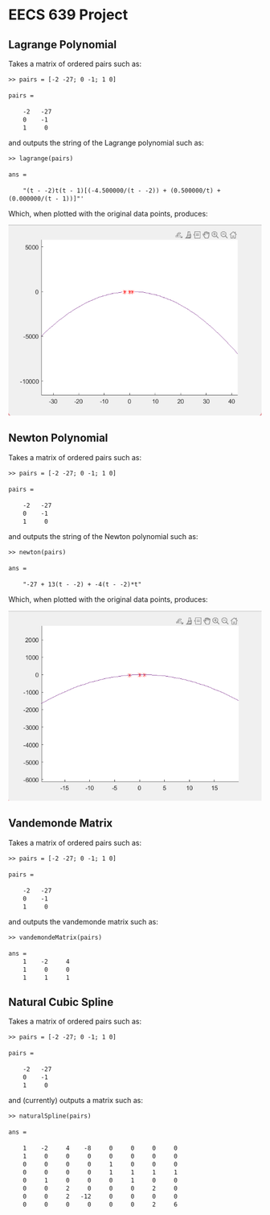 # EECS 639 Project

## Lagrange Polynomial
Takes a matrix of ordered pairs such as:

    >> pairs = [-2 -27; 0 -1; 1 0]

    pairs =

        -2   -27
        0    -1
        1     0
and outputs the string of the Lagrange polynomial such as:

    >> lagrange(pairs)
    
    ans = 

        "(t - -2)t(t - 1)[(-4.500000/(t - -2)) + (0.500000/t) + (0.000000/(t - 1))]"'
Which, when plotted with the original data points, produces:

![Lagrange Plot](/sample_imgs/lagrange_sample.png?raw=true "Lagrange Sample Plot")

## Newton Polynomial
Takes a matrix of ordered pairs such as:

    >> pairs = [-2 -27; 0 -1; 1 0]

    pairs =

        -2   -27
        0    -1
        1     0
and outputs the string of the Newton polynomial such as:

	>> newton(pairs)

	ans = 

		"-27 + 13(t - -2) + -4(t - -2)*t"
Which, when plotted with the original data points, produces:

![Newton Plot](/sample_imgs/newton_sample.png?raw=true "Newton Sample Plot")

## Vandemonde Matrix
Takes a matrix of ordered pairs such as:

    >> pairs = [-2 -27; 0 -1; 1 0]

    pairs =

        -2   -27
        0    -1
        1     0
and outputs the vandemonde matrix such as:

	>> vandemondeMatrix(pairs)
	
	ans =
	    1    -2     4
	    1     0     0
	    1     1     1

## Natural Cubic Spline
Takes a matrix of ordered pairs such as:

    >> pairs = [-2 -27; 0 -1; 1 0]

    pairs =

        -2   -27
        0    -1
        1     0
and (currently) outputs a matrix such as:

    >> naturalSpline(pairs)

    ans =

        1    -2     4    -8     0     0     0     0
        1     0     0     0     0     0     0     0
        0     0     0     0     1     0     0     0
        0     0     0     0     1     1     1     1
        0     1     0     0     0     1     0     0
        0     0     2     0     0     0     2     0
        0     0     2   -12     0     0     0     0
        0     0     0     0     0     0     2     6